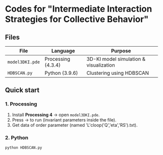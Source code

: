 # Codes for "Intermediate Interaction Strategies for Collective Behavior"

## Files
| File | Language | Purpose |
|------|----------|---------|
| `model3DKI.pde` | Processing (4.3.4) | 3D-KI model simulation & visualization |
| `HDBSCAN.py`  | Python (3.9.6)    | Clustering using HDBSCAN |

## Quick start
### 1. Processing
1. Install **Processing 4** → open `model3DKI.pde`.
2. Press → to run (invariant parameters inside the file).
3. Get data of order parameter (named 'L'cloop('Q','eta','RS').txt).

### 2. Python
```bash
python HDBSCAN.py
